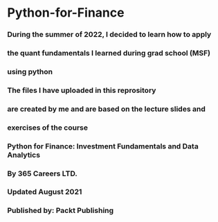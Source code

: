 # Python-for-Finance

### During the summer of 2022, I decided to learn how to apply
### the quant fundamentals I learned during grad school (MSF)
### using python

### The files I have uploaded in this reprository 
### are created by me and are based on the lecture slides and 
### exercises of the course 

### Python for Finance: Investment Fundamentals and Data Analytics


### By 365 Careers LTD.
### Updated August 2021
### Published by: Packt Publishing
